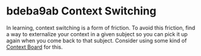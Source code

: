 # bdeba9ab Context Switching

In learning, context switching is a form of friction. To avoid this friction, find a way to externalize your context in a given subject so you can pick it up again when you come back to that subject. Consider using some kind of [Context Board](8bae751e_context_board.md) for this.